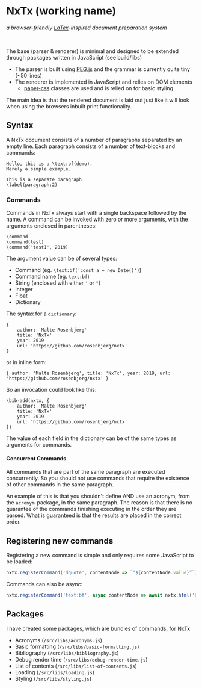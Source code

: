 # NxTx (working name)
_a browser-friendly [LaTex]()-inspired document preparation system_

<br/>

The base (parser & renderer) is minimal and designed to be extended through packages written in JavaScript (see build/libs)

- The parser is built using [PEG.js]() and the grammar is currently quite tiny (~50 lines)
- The renderer is implemented in JavaScript and relies on DOM elements
  - [paper-css]() classes are used and is relied on for basic styling
  
The main idea is that the rendered document is laid out just like it will look when using the browsers inbuilt print functionality.
  
## Syntax
A NxTx document consists of a number of paragraphs separated by an empty line. 
Each paragraph consists of a number of text-blocks and commands:
```
Hello, this is a \text:bf(demo). 
Merely a simple example.

This is a separate paragraph
\label(paragraph:2)
```

### Commands
Commands in NxTx always start with a single backspace followed by the name. 
A command can be invoked with zero or more arguments, with the arguments enclosed in parentheses:

```
\command
\command(test)
\command('test1', 2019)
```
The argument value can be of several types:
- Command (eg. `\text:bf('const a = new Date()')`)
- Command name (eg. `text:bf`)
- String (enclosed with either `'` or `"`)
- Integer
- Float
- Dictionary

The syntax for a `dictionary`:
```
{
    author: 'Malte Rosenbjerg'
    title: 'NxTx'
    year: 2019
    url: 'https://github.com/rosenbjerg/nxtx'
}
```
or in inline form:

`{ author: 'Malte Rosenbjerg', title: 'NxTx', year: 2019, url: 'https://github.com/rosenbjerg/nxtx' }`

So an invocation could look like this: 
```
\bib-add(nxtx, {
    author: 'Malte Rosenbjerg'
    title: 'NxTx'
    year: 2019
    url: 'https://github.com/rosenbjerg/nxtx'
})
```
The value of each field in the dictionary can be of the same types as arguments for commands.

#### Concurrent Commands
All commands that are part of the same paragraph are executed concurrently.
So you should not use commands that require the existence of other commands in the same paragraph.

An example of this is that you shouldn't define AND use an acronym, from the `acronym`-package, in the same paragraph. 
The reason is that there is no guarantee of the commands finishing executing in the order they are parsed.
What is guaranteed is that the results are placed in the correct order.


## Registering new commands
Registering a new command is simple and only requires some JavaScript to be loaded:
```javascript
nxtx.registerCommand('dquote', contentNode => `“${contentNode.value}”`);
```

Commands can also be async:
```javascript
nxtx.registerCommand('text:bf', async contentNode => await nxtx.html('b', null, contentNode.value));
```


## Packages
I have created some packages, which are bundles of commands, for NxTx
- Acronyms (`/src/libs/acronyms.js`)
- Basic formatting (`/src/libs/basic-formatting.js`)
- Bibliography (`/src/libs/bibliography.js`)
- Debug render time (`/src/libs/debug-render-time.js`)
- List of contents (`/src/libs/list-of-contents.js`)
- Loading (`/src/libs/loading.js`)
- Styling (`/src/libs/styling.js`)